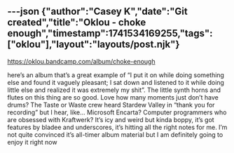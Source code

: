 ---json
{"author":"Casey K","date":"Git created","title":"Oklou - choke enough","timestamp":1741534169255,"tags":["oklou"],"layout":"layouts/post.njk"}
---
https://oklou.bandcamp.com/album/choke-enough

here&#x2019;s an album that&#x2019;s a great example of &#x201C;I put it on while doing something else and found it vaguely pleasant; I sat down and listened to it while doing little else and realized it was extremely my shit&#x201D;. The little synth horns and flutes on this thing are so good. Love how many moments just don&#x2019;t have drums? The Taste or Waste crew heard Stardew Valley in &#x201C;thank you for recording&#x201D; but I hear, like&#x2026; Microsoft Encarta? Computer programmers who are obsessed with Kraftwerk? It&#x2019;s icy and weird but kinda boppy, it&#x2019;s got features by bladee and underscores, it&#x2019;s hitting all the right notes for me. I&#x2019;m not quite convinced it&#x2019;s all-timer album material but I am definitely going to enjoy it right now
